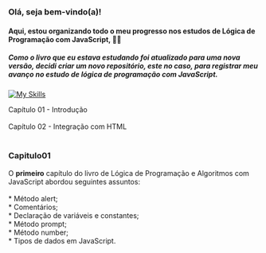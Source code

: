 ### Olá, seja bem-vindo(a)!<br/>

#### Aqui, estou organizando todo o meu progresso nos estudos de Lógica de Programação com JavaScript, 👨‍💻
##### Como o livro que eu estava estudando foi atualizado para uma nova versão, decidi criar um novo repositório, este no caso, para registrar meu avanço no estudo de lógica de programação com JavaScript.
[![My Skills](https://skillicons.dev/icons?i=js)](https://skillicons.dev)

<p>
  <a href="#Capitulo01" style="text-decoration: none;">Capítulo 01 - Introdução</a><br><br>
  <a href="#Cap02" style="text-decoration: none;">Capítulo 02 - Integração com HTML</a><br><br>
</p>

### Capitulo01
<p>O <b>primeiro</b> capítulo do livro de Lógica de Programação e Algoritmos com JavaScript abordou seguintes assuntos:<br><br>
  * Método alert;<br>
  * Comentários;<br>
  * Declaração de variáveis e constantes;<br>
  * Método prompt;<br>
  * Método number;<br>
  * Tipos de dados em JavaScript.<br>
</p>
